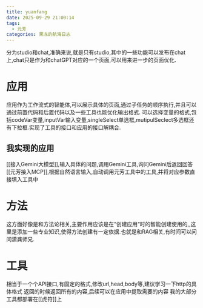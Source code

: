 ```yaml
---
title: yuanfang
date: 2025-09-29 21:00:14
tags:
  - 元芳
categories: 果冻的航海日志
---
```

分为studio和chat,准确来说,就是只有studio,其中的一些功能可以发布在chat上,chat只是作为和chatGPT对应的一个页面,可以用来进一步的页面优化.
# 应用
应用作为工作流式的智能体,可以展示具体的页面,通过子任务的顺序执行,并且可以通过前置代码和后置代码以及一些工具也能优化输出格式.
可以选择变量的格式,包括codeVar变量,inputVar输入变量,singleSelect单选框,mutipulSeclect多选框还有下拉框.实现了工具的接口和应用的接口解耦合.
## 我实现的应用
[[接入Gemini大模型]],输入具体的问题,调用Gemini工具,询问Gemini后返回回答
[[元芳接入MCP]],根据自然语言输入,自动调用元芳工具中的工具,并将对应参数直接填入工具中

# 方法
这方面好像是和方法论相关,主要作用应该是在”创建应用“时的智能创建使用的,,这里是添加一些专业知识,使得方法创建有一定依据.也就是和RAG相关,有时间可以问问潇龚师兄.

# 工具
相当于一个个API接口,有固定的格式,修改url,head,body等,建议学习一下http的具体格式
返回的时候返回所有的内容,后续可以在应用中提取需要的内容
我的大部分工具都部署在[[虎符]]上



